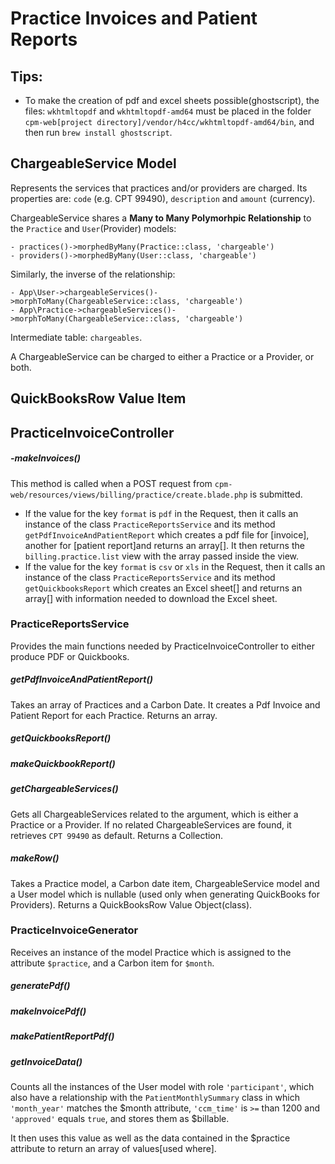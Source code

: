 # Practice Invoices and Patient Reports

## Tips:
- To make the creation of pdf and excel sheets possible(ghostscript), the files: `wkhtmltopdf` and `wkhtmltopdf-amd64` must be placed in the folder `cpm-web[project directory]/vendor/h4cc/wkhtmltopdf-amd64/bin`, and then run `brew install ghostscript`.

## ChargeableService Model
Represents the services that practices and/or providers are charged.
Its properties are: `code` (e.g. CPT 99490), `description` and `amount` (currency).

ChargeableService shares a **Many to Many Polymorhpic Relationship** to the `Practice` and `User`(Provider) models:

    - practices()->morphedByMany(Practice::class, 'chargeable')
    - providers()->morphedByMany(User::class, 'chargeable')
    
Similarly, the inverse of the relationship:

    - App\User->chargeableServices()->morphToMany(ChargeableService::class, 'chargeable')
    - App\Practice->chargeableServices()->morphToMany(ChargeableService::class, 'chargeable')
    
Intermediate table: `chargeables`. 

A ChargeableService can be charged to either a Practice or a Provider, or both.
         
## QuickBooksRow Value Item


## PracticeInvoiceController

##### -makeInvoices()
This method is called when a POST request from `cpm-web/resources/views/billing/practice/create.blade.php` is submitted.

- If the value for the key `format` is `pdf` in the Request, then it calls an instance of the class `PracticeReportsService` and its method `getPdfInvoiceAndPatientReport` which creates a pdf file for [invoice], another for [patient report]and returns an array[]. It then returns the `billing.practice.list` view with the array passed inside the view.
- If the value for the key `format` is `csv` or `xls` in the Request, then it calls an instance of the class `PracticeReportsService` and its method `getQuickbooksReport` which creates an Excel sheet[] and returns an array[] with information needed to download the Excel sheet.




### PracticeReportsService
Provides the main functions needed by PracticeInvoiceController to either produce PDF or Quickbooks.

##### getPdfInvoiceAndPatientReport()
Takes an array of Practices and a Carbon Date. It creates a Pdf Invoice and Patient Report for each Practice. Returns an array.

##### getQuickbooksReport()

##### makeQuickbookReport()

##### getChargeableServices()
Gets all ChargeableServices related to the argument, which is either a Practice or a Provider. If no related ChargeableServices are found, it retrieves `CPT 99490` as default. Returns a Collection.

##### makeRow()
Takes a Practice model, a Carbon date item, ChargeableService model and a User  model which is nullable (used only when generating QuickBooks for Providers).
Returns a QuickBooksRow Value Object(class).




### PracticeInvoiceGenerator
Receives an instance of the model Practice which is assigned to the attribute `$practice`, and a Carbon item for `$month`.

##### generatePdf()

##### makeInvoicePdf()

##### makePatientReportPdf()

##### getInvoiceData()

Counts all the instances of the User model with role `'participant'`, which also have a relationship with the `PatientMonthlySummary` class in which `'month_year'` matches the $month attribute,
`'ccm_time'` is `>=` than 1200 and `'approved'` equals `true`, and stores them as $billable.
 
 It then uses this value as well as the data contained in the $practice attribute to return an array of values[used where].